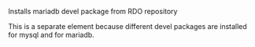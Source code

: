 Installs mariadb devel package from RDO repository

This is a separate element because different devel packages are installed for
mysql and for mariadb.
